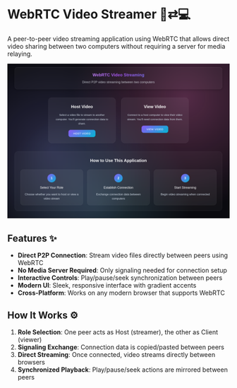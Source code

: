 # WebRTC Video Streamer 🎥⇄💻

A peer-to-peer video streaming application using WebRTC that allows direct video sharing between two computers without requiring a server for media relaying.

![Demo Screenshot](https://github.com/drfuera/WebRTCinema/blob/main/screenshot.png)

## Features ✨

- **Direct P2P Connection**: Stream video files directly between peers using WebRTC
- **No Media Server Required**: Only signaling needed for connection setup
- **Interactive Controls**: Play/pause/seek synchronization between peers
- **Modern UI**: Sleek, responsive interface with gradient accents
- **Cross-Platform**: Works on any modern browser that supports WebRTC

## How It Works ⚙️

1. **Role Selection**: One peer acts as Host (streamer), the other as Client (viewer)
2. **Signaling Exchange**: Connection data is copied/pasted between peers
3. **Direct Streaming**: Once connected, video streams directly between browsers
4. **Synchronized Playback**: Play/pause/seek actions are mirrored between peers
